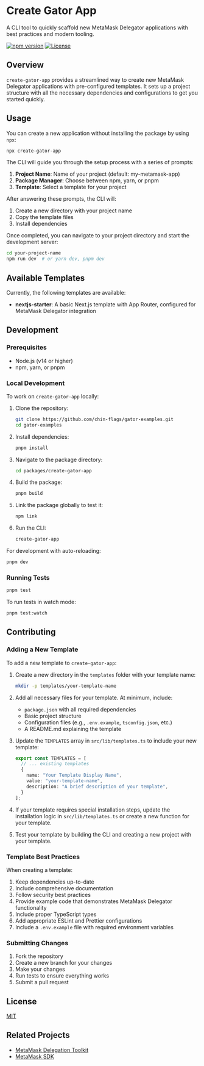 # Create Gator App

A CLI tool to quickly scaffold new MetaMask Delegator applications with best practices and modern tooling.

[![npm version](https://img.shields.io/npm/v/create-gator-app.svg)](https://www.npmjs.com/package/create-gator-app)
[![License](https://img.shields.io/npm/l/create-gator-app.svg)](https://github.com/yourusername/hello-gator-internal/blob/main/LICENSE)

## Overview

`create-gator-app` provides a streamlined way to create new MetaMask Delegator applications with pre-configured templates. It sets up a project structure with all the necessary dependencies and configurations to get you started quickly.

## Usage

You can create a new application without installing the package by using `npx`:

```bash
npx create-gator-app
```

The CLI will guide you through the setup process with a series of prompts:

1. **Project Name**: Name of your project (default: my-metamask-app)
2. **Package Manager**: Choose between npm, yarn, or pnpm
3. **Template**: Select a template for your project

After answering these prompts, the CLI will:

1. Create a new directory with your project name
2. Copy the template files
3. Install dependencies

Once completed, you can navigate to your project directory and start the development server:

```bash
cd your-project-name
npm run dev  # or yarn dev, pnpm dev
```

## Available Templates

Currently, the following templates are available:

- **nextjs-starter**: A basic Next.js template with App Router, configured for MetaMask Delegator integration

## Development

### Prerequisites

- Node.js (v14 or higher)
- npm, yarn, or pnpm

### Local Development

To work on `create-gator-app` locally:

1. Clone the repository:
   ```bash
   git clone https://github.com/chin-flags/gator-examples.git
   cd gator-examples
   ```

2. Install dependencies:
   ```bash
   pnpm install
   ```

3. Navigate to the package directory:
   ```bash
   cd packages/create-gator-app
   ```

4. Build the package:
   ```bash
   pnpm build
   ```

5. Link the package globally to test it:
   ```bash
   npm link
   ```

6. Run the CLI:
   ```bash
   create-gator-app
   ```

For development with auto-reloading:
```bash
pnpm dev
```

### Running Tests

```bash
pnpm test
```

To run tests in watch mode:
```bash
pnpm test:watch
```

## Contributing

### Adding a New Template

To add a new template to `create-gator-app`:

1. Create a new directory in the `templates` folder with your template name:
   ```bash
   mkdir -p templates/your-template-name
   ```

2. Add all necessary files for your template. At minimum, include:
   - `package.json` with all required dependencies
   - Basic project structure
   - Configuration files (e.g., `.env.example`, `tsconfig.json`, etc.)
   - A README.md explaining the template

3. Update the `TEMPLATES` array in `src/lib/templates.ts` to include your new template:
   ```typescript
   export const TEMPLATES = [
     // ... existing templates
     {
       name: "Your Template Display Name",
       value: "your-template-name",
       description: "A brief description of your template",
     }
   ];
   ```

4. If your template requires special installation steps, update the installation logic in `src/lib/templates.ts` or create a new function for your template.

5. Test your template by building the CLI and creating a new project with your template.

### Template Best Practices

When creating a template:

1. Keep dependencies up-to-date
2. Include comprehensive documentation
3. Follow security best practices
4. Provide example code that demonstrates MetaMask Delegator functionality
5. Include proper TypeScript types
6. Add appropriate ESLint and Prettier configurations
7. Include a `.env.example` file with required environment variables

### Submitting Changes

1. Fork the repository
2. Create a new branch for your changes
3. Make your changes
4. Run tests to ensure everything works
5. Submit a pull request

## License

[MIT](LICENSE)

## Related Projects

- [MetaMask Delegation Toolkit](https://docs.gator.metamask.io/)
- [MetaMask SDK](https://docs.metamask.io/sdk/)